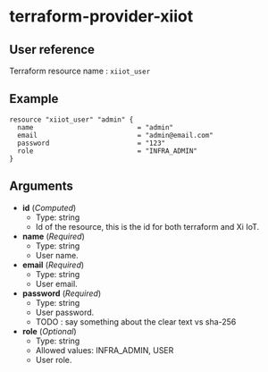 # terraform-provider-xiiot

## User reference

Terraform resource name : `xiiot_user`

## Example

```
resource "xiiot_user" "admin" {
  name                          = "admin"
  email                         = "admin@email.com"
  password                      = "123"
  role                          = "INFRA_ADMIN"
}
```

## Arguments

* __id__ (_Computed_)
  * Type: string
  * Id of the resource, this is the id for both terraform and Xi IoT.
* __name__ (_Required_)
  * Type: string
  * User name.
* __email__ (_Required_)
  * Type: string
  * User email.
* __password__ (_Required_)
  * Type: string
  * User password.
  * TODO : say something about the clear text vs sha-256
* __role__ (_Optional_)
  * Type: string
  * Allowed values: INFRA_ADMIN, USER
  * User role.
